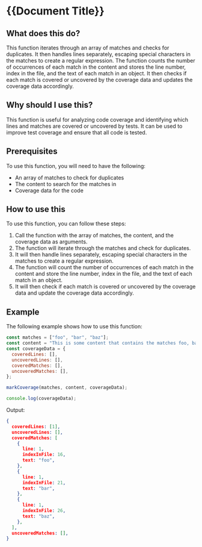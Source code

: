 
  
   # **{{Document Title}}**

## What does this do?
This function iterates through an array of matches and checks for duplicates. It then handles lines separately, escaping special characters in the matches to create a regular expression. The function counts the number of occurrences of each match in the content and stores the line number, index in the file, and the text of each match in an object. It then checks if each match is covered or uncovered by the coverage data and updates the coverage data accordingly.

## Why should I use this?
This function is useful for analyzing code coverage and identifying which lines and matches are covered or uncovered by tests. It can be used to improve test coverage and ensure that all code is tested.

## Prerequisites
To use this function, you will need to have the following:

* An array of matches to check for duplicates
* The content to search for the matches in
* Coverage data for the code

## How to use this
To use this function, you can follow these steps:

1. Call the function with the array of matches, the content, and the coverage data as arguments.
2. The function will iterate through the matches and check for duplicates.
3. It will then handle lines separately, escaping special characters in the matches to create a regular expression.
4. The function will count the number of occurrences of each match in the content and store the line number, index in the file, and the text of each match in an object.
5. It will then check if each match is covered or uncovered by the coverage data and update the coverage data accordingly.

## Example
The following example shows how to use this function:

```javascript
const matches = ["foo", "bar", "baz"];
const content = "This is some content that contains the matches foo, bar, and baz.";
const coverageData = {
  coveredLines: [],
  uncoveredLines: [],
  coveredMatches: [],
  uncoveredMatches: [],
};

markCoverage(matches, content, coverageData);

console.log(coverageData);
```

Output:

```json
{
  coveredLines: [1],
  uncoveredLines: [],
  coveredMatches: [
    {
      line: 1,
      indexInFile: 16,
      text: "foo",
    },
    {
      line: 1,
      indexInFile: 21,
      text: "bar",
    },
    {
      line: 1,
      indexInFile: 26,
      text: "baz",
    },
  ],
  uncoveredMatches: [],
}
```
  
  
